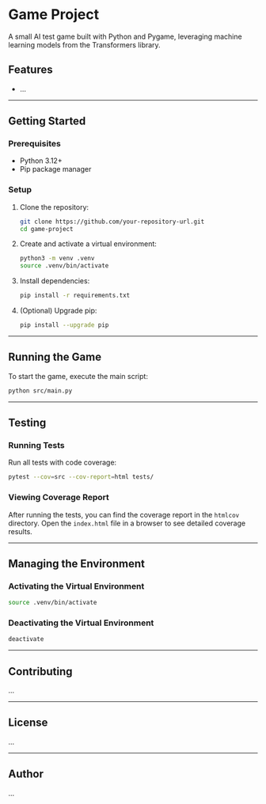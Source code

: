 # Game Project

A small AI test game built with Python and Pygame, leveraging machine learning models from the Transformers library.

## Features

- ...

---

## Getting Started

### Prerequisites

- Python 3.12+
- Pip package manager

### Setup

1. Clone the repository:

   ```bash
   git clone https://github.com/your-repository-url.git
   cd game-project
   ```

2. Create and activate a virtual environment:

   ```bash
   python3 -m venv .venv
   source .venv/bin/activate
   ```

3. Install dependencies:

   ```bash
   pip install -r requirements.txt
   ```

4. (Optional) Upgrade pip:

   ```bash
   pip install --upgrade pip
   ```

---

## Running the Game

To start the game, execute the main script:

```bash
python src/main.py
```

---

## Testing

### Running Tests

Run all tests with code coverage:

```bash
pytest --cov=src --cov-report=html tests/
```

### Viewing Coverage Report

After running the tests, you can find the coverage report in the `htmlcov` directory. Open the `index.html` file in a browser to see detailed coverage results.

---

## Managing the Environment

### Activating the Virtual Environment

```bash
source .venv/bin/activate
```

### Deactivating the Virtual Environment

```bash
deactivate
```

---

## Contributing

...

---

## License

...

---

## Author

...
